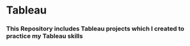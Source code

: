 # Tableau
### This Repository includes Tableau projects which I created to practice my Tableau skills
